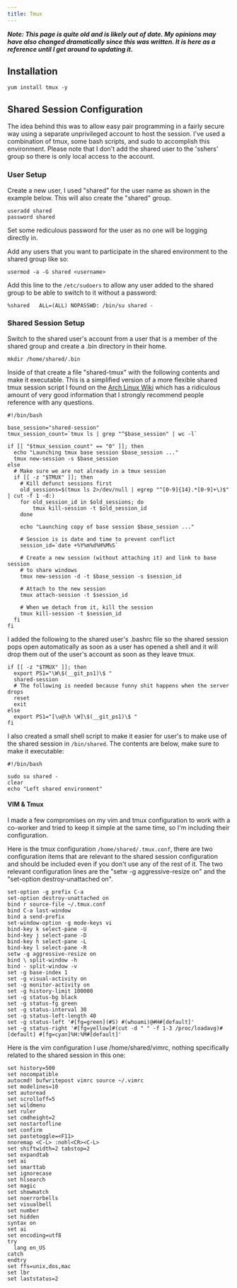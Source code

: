 ```yaml
---
title: Tmux
---
```


***Note: This page is quite old and is likely out of date. My opinions may have
also changed dramatically since this was written. It is here as a reference
until I get around to updating it.***

## Installation

```
yum install tmux -y
```

## Shared Session Configuration

The idea behind this was to allow easy pair programming in a fairly secure way
using a separate unprivileged account to host the session. I've used a
combination of tmux, some bash scripts, and sudo to accomplish this
environment. Please note that I don't add the shared user to the 'sshers' group
so there is only local access to the account.

### User Setup

Create a new user, I used "shared" for the user name as shown in the example
below. This will also create the "shared" group.

```
useradd shared
password shared
```

Set some rediculous password for the user as no one will be logging directly
in.

Add any users that you want to participate in the shared environment to the
shared group like so:

```
usermod -a -G shared <username>
```

Add this line to the `/etc/sudoers` to allow any user added to the shared group
to be able to switch to it without a password:

```
%shared   ALL=(ALL) NOPASSWD: /bin/su shared -
```

### Shared Session Setup

Switch to the shared user's account from a user that is a member of the shared
group and create a .bin directory in their home.

```
mkdir /home/shared/.bin
```

Inside of that create a file "shared-tmux" with the following contents and make
it executable. This is a simplified version of a more flexible shared tmux
session script I found on the [Arch Linux Wiki][1] which has a ridiculous
amount of very good information that I strongly recommend people reference with
any questions.

```
#!/bin/bash

base_session="shared-session"
tmux_session_count=`tmux ls | grep "^$base_session" | wc -l`

if [[ "$tmux_session_count" == "0" ]]; then
  echo "Launching tmux base session $base_session ..."
  tmux new-session -s $base_session
else
  # Make sure we are not already in a tmux session
  if [[ -z "$TMUX" ]]; then
    # Kill defunct sessions first
    old_sessions=$(tmux ls 2>/dev/null | egrep "^[0-9]{14}.*[0-9]+\)$" | cut -f 1 -d:)
    for old_session_id in $old_sessions; do
        tmux kill-session -t $old_session_id
    done

    echo "Launching copy of base session $base_session ..."

    # Session is is date and time to prevent conflict
    session_id=`date +%Y%m%d%H%M%S`

    # Create a new session (without attaching it) and link to base session 
    # to share windows
    tmux new-session -d -t $base_session -s $session_id
    
    # Attach to the new session
    tmux attach-session -t $session_id

    # When we detach from it, kill the session
    tmux kill-session -t $session_id
  fi
fi
```

I added the following to the shared user's .bashrc file so the shared session
pops open automatically as soon as a user has opened a shell and it will drop
them out of the user's account as soon as they leave tmux.

```
if [[ -z "$TMUX" ]]; then
  export PS1="\W\$(__git_ps1)\$ "
  shared-session
  # The following is needed because funny shit happens when the server drops
  reset
  exit
else
  export PS1="[\u@\h \W]\$(__git_ps1)\$ "
fi
```

I also created a small shell script to make it easier for user's to make use of
the shared session in `/bin/shared`. The contents are below, make sure to make
it executable:

```
#!/bin/bash

sudo su shared -
clear
echo "Left shared environment"
```

#### VIM & Tmux

I made a few compromises on my vim and tmux configuration to work with a
co-worker and tried to keep it simple at the same time, so I'm including their
configuration.

Here is the tmux configuration `/home/shared/.tmux.conf`, there are two
configuration items that are relevant to the shared session configuration and
should be included even if you don't use any of the rest of it. The two
relevant configuration lines are the "setw -g aggressive-resize on" and the
"set-option destroy-unattached on".

```
set-option -g prefix C-a
set-option destroy-unattached on
bind r source-file ~/.tmux.conf
bind C-a last-window
bind a send-prefix
set-window-option -g mode-keys vi
bind-key k select-pane -U
bind-key j select-pane -D
bind-key h select-pane -L
bind-key l select-pane -R
setw -g aggressive-resize on
bind \ split-window -h
bind - split-window -v
set -g base-index 1
set -g visual-activity on
set -g monitor-activity on
set -g history-limit 100000
set -g status-bg black
set -g status-fg green
set -g status-interval 30
set -g status-left-length 40
set -g status-left '#[fg=green](#S) #(whoami)@#H#[default]'
set -g status-right '#[fg=yellow]#(cut -d " " -f 1-3 /proc/loadavg)#[default] #[fg=cyan]%H:%M#[default]'
```

Here is the vim configuration I use /home/shared/vimrc, nothing specifically
related to the shared session in this one:

```
set history=500
set nocompatible
autocmd! bufwritepost vimrc source ~/.vimrc
set modelines=10
set autoread
set scrolloff=5
set wildmenu
set ruler
set cmdheight=2
set nostartofline
set confirm
set pastetoggle=<F11>
nnoremap <C-L> :nohl<CR><C-L>
set shiftwidth=2 tabstop=2
set expandtab
set ai
set smarttab
set ignorecase
set hlsearch
set magic
set showmatch
set noerrorbells
set visualbell
set number
set hidden
syntax on
set ai
set encoding=utf8
try
  lang en_US
catch
endtry
set ffs=unix,dos,mac
set lbr
set laststatus=2
```

[1]: https://wiki.archlinux.org/index.php/Tmux#Clients_simultaneously_interacting_with_various_windows_of_a_session
